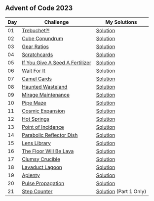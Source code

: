 ## Advent of Code 2023

| Day | Challenge | My Solutions |
| --- | --- | --- |
| 01 | [Trebuchet?!](https://adventofcode.com/2023/day/1) | [Solution](https://github.com/andrewsaputra/advent-of-code/tree/main/2023/day_01) |
| 02 | [Cube Conundrum](https://adventofcode.com/2023/day/2) | [Solution](https://github.com/andrewsaputra/advent-of-code/tree/main/2023/day_02) |
| 03 | [Gear Ratios](https://adventofcode.com/2023/day/3) | [Solution](https://github.com/andrewsaputra/advent-of-code/tree/main/2023/day_03) |
| 04 | [Scratchcards](https://adventofcode.com/2023/day/4) | [Solution](https://github.com/andrewsaputra/advent-of-code/tree/main/2023/day_04) |
| 05 | [If You Give A Seed A Fertilizer](https://adventofcode.com/2023/day/5) | [Solution](https://github.com/andrewsaputra/advent-of-code/tree/main/2023/day_05) |
| 06 | [Wait For It](https://adventofcode.com/2023/day/6) | [Solution](https://github.com/andrewsaputra/advent-of-code/tree/main/2023/day_06) |
| 07 | [Camel Cards](https://adventofcode.com/2023/day/7) | [Solution](https://github.com/andrewsaputra/advent-of-code/tree/main/2023/day_07) |
| 08 | [Haunted Wasteland](https://adventofcode.com/2023/day/8) | [Solution](https://github.com/andrewsaputra/advent-of-code/tree/main/2023/day_08) |
| 09 | [Mirage Maintenance](https://adventofcode.com/2023/day/9) | [Solution](https://github.com/andrewsaputra/advent-of-code/tree/main/2023/day_09) |
| 10 | [Pipe Maze](https://adventofcode.com/2023/day/10) | [Solution](https://github.com/andrewsaputra/advent-of-code/tree/main/2023/day_10) |
| 11 | [Cosmic Expansion](https://adventofcode.com/2023/day/11) | [Solution](https://github.com/andrewsaputra/advent-of-code/tree/main/2023/day_11) |
| 12 | [Hot Springs](https://adventofcode.com/2023/day/12) | [Solution](https://github.com/andrewsaputra/advent-of-code/tree/main/2023/day_12) |
| 13 | [Point of Incidence](https://adventofcode.com/2023/day/13) | [Solution](https://github.com/andrewsaputra/advent-of-code/tree/main/2023/day_13) |
| 14 | [Parabolic Reflector Dish](https://adventofcode.com/2023/day/14) | [Solution](https://github.com/andrewsaputra/advent-of-code/tree/main/2023/day_14) |
| 15 | [Lens Library](https://adventofcode.com/2023/day/15) | [Solution](https://github.com/andrewsaputra/advent-of-code/tree/main/2023/day_15) |
| 16 | [The Floor Will Be Lava](https://adventofcode.com/2023/day/16) | [Solution](https://github.com/andrewsaputra/advent-of-code/tree/main/2023/day_16) |
| 17 | [Clumsy Crucible](https://adventofcode.com/2023/day/17) | [Solution](https://github.com/andrewsaputra/advent-of-code/tree/main/2023/day_17) |
| 18 | [Lavaduct Lagoon](https://adventofcode.com/2023/day/18) | [Solution](https://github.com/andrewsaputra/advent-of-code/tree/main/2023/day_18) |
| 19 | [Aplenty](https://adventofcode.com/2023/day/19) | [Solution](https://github.com/andrewsaputra/advent-of-code/tree/main/2023/day_19) |
| 20 | [Pulse Propagation](https://adventofcode.com/2023/day/20) | [Solution](https://github.com/andrewsaputra/advent-of-code/tree/main/2023/day_20) |
| 21 | [Step Counter](https://adventofcode.com/2023/day/21) | [Solution](https://github.com/andrewsaputra/advent-of-code/tree/main/2023/day_21) (Part 1 Only) |
